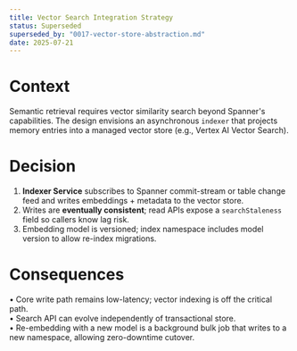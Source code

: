 ```yaml
---
title: Vector Search Integration Strategy
status: Superseded
superseded_by: "0017-vector-store-abstraction.md"
date: 2025-07-21
---
```


# Context

Semantic retrieval requires vector similarity search beyond Spanner's capabilities.  The design envisions an asynchronous `indexer` that projects memory entries into a managed vector store (e.g., Vertex AI Vector Search).

# Decision

1. **Indexer Service** subscribes to Spanner commit-stream or table change feed and writes embeddings + metadata to the vector store.  
2. Writes are **eventually consistent**; read APIs expose a `searchStaleness` field so callers know lag risk.  
3. Embedding model is versioned; index namespace includes model version to allow re-index migrations.

# Consequences

• Core write path remains low-latency; vector indexing is off the critical path.  
• Search API can evolve independently of transactional store.  
• Re-embedding with a new model is a background bulk job that writes to a new namespace, allowing zero-downtime cutover. 